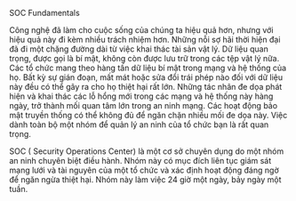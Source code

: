 SOC Fundamentals

Công nghệ đã làm cho cuộc sống của chúng ta hiệu quả hơn, nhưng với hiệu quả này đi kèm nhiều trách nhiệm hơn. Những nỗi sợ hãi thời hiện đại đã đi một chặng đường dài từ việc khai thác tài sản vật lý. Dữ liệu quan trọng, được gọi là bí mật, không còn được lưu trữ trong các tệp vật lý nữa. Các tổ chức mang theo hàng tấn dữ liệu bí mật trong mạng và hệ thống của họ. Bất kỳ sự gián đoạn, mất mát hoặc sửa đổi trái phép nào đối với dữ liệu này đều có thể gây ra cho họ thiệt hại rất lớn. Những tác nhân đe dọa phát hiện và khai thác các lỗ hổng mới trong các mạng và hệ thống này hàng ngày, trở thành mối quan tâm lớn trong an ninh mạng. Các hoạt động bảo mật truyền thống có thể không đủ để ngăn chặn nhiều mối đe dọa này. Việc dành toàn bộ một nhóm để quản lý an ninh của tổ chức bạn là rất quan trọng.

SOC ( Security Operations Center) là một cơ sở chuyên dụng do một nhóm an ninh chuyên biệt điều hành. Nhóm này có mục đích liên tục giám sát mạng lưới và tài nguyên của một tổ chức và xác định hoạt động đáng ngờ để ngăn ngừa thiệt hại. Nhóm này làm việc 24 giờ một ngày, bảy ngày một tuần.


